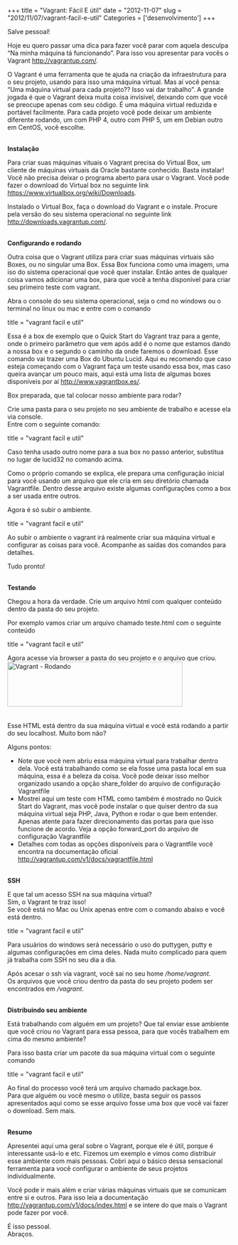 +++
title = "Vagrant: Fácil E útil"
date = "2012-11-07"
slug = "2012/11/07/vagrant-facil-e-util"
Categories = ['desenvolvimento']
+++

<p>Salve pessoal!</p>

<p>Hoje eu quero passar uma dica para fazer você parar com aquela desculpa &#8220;Na minha máquina tá funcionando&#8221;. Para isso vou apresentar para vocês o Vagrant <a href="http://vagrantup.com/">http://vagrantup.com/</a>.</p>

<p>O Vagrant é uma ferramenta que te ajuda na criação da infraestrutura para o seu projeto, usando para isso uma máquina virtual. Mas aí você pensa: &#8220;Uma máquina virtual para cada projeto?? Isso vai dar trabalho&#8221;. A grande jogada é que o Vagrant deixa muita coisa invísivel, deixando com que você se preocupe apenas com seu código. É uma máquina virtual reduzida e portável facilmente. Para cada projeto você pode deixar um ambiente diferente rodando, um com PHP 4, outro com PHP 5, um em Debian outro em CentOS, você escolhe.</p>

<!--more-->


<p><strong><br/>
Instalação</strong></p>

<p>Para criar suas máquinas vituais o Vagrant precisa do Virtual Box, um cliente de máquinas virtuais da Oracle bastante conhecido. Basta instalar! Você não precisa deixar o programa aberto para usar o Vagrant. Você pode fazer o download do Virtual box no seguinte link <a href="https://www.virtualbox.org/wiki/Downloads">https://www.virtualbox.org/wiki/Downloads</a>.</p>

<p>Instalado o Virtual Box, faça o download do Vagrant e o instale. Procure pela versão do seu sistema operacional no seguinte link <a href="http://downloads.vagrantup.com/">http://downloads.vagrantup.com/</a>.</p>

<p><strong><br/>
Configurando e rodando</strong></p>

<p>Outra coisa que o Vagrant utiliza para criar suas máquinas virtuais são Boxes, ou no singular uma Box. Essa Box funciona como uma imagem, uma iso do sistema operacional que você quer instalar. Então antes de qualquer coisa vamos adicionar uma box, para que você a tenha disponível para criar seu primeiro teste com vagrant.</p>

<p>Abra o console do seu sistema operacional, seja o cmd no windows ou o terminal no linux ou mac e entre com o comando</p>

title = "vagrant facil e util"
</pre>


<p>Essa é a box de exemplo que o Quick Start do Vagrant traz para a gente, onde o primeiro parâmetro que vem após add é o nome que estamos dando a nossa box e o segundo o caminho da onde faremos o download. Esse comando vai trazer uma Box do Ubuntu Lucid. Aqui eu recomendo que caso esteja começando com o Vagrant faça um teste usando essa box, mas caso queira avançar um pouco mais, aqui está uma lista de algumas boxes disponíveis por aí <a href="http://www.vagrantbox.es/">http://www.vagrantbox.es/</a>.</p>

<p>Box preparada, que tal colocar nosso ambiente para rodar?</p>

<p>Crie uma pasta para o seu projeto no seu ambiente de trabalho e acesse ela via console.<br/>
Entre com o seguinte comando:</p>

title = "vagrant facil e util"
</pre>


<p>Caso tenha usado outro nome para a sua box no passo anterior, substitua no lugar de lucid32 no comando acima.</p>

<p>Como o próprio comando se explica, ele prepara uma configuração inicial para você usando um arquivo que ele cria em seu diretório chamada Vagrantfile. Dentro desse arquivo existe algumas configurações como a box a ser usada entre outros.</p>

<p>Agora é só subir o ambiente.</p>

title = "vagrant facil e util"
</pre>


<p>Ao subir o ambiente o vagrant irá realmente criar sua máquina virtual e configurar as coisas para você. Acompanhe as saídas dos comandos para detalhes.</p>

<p>Tudo pronto!</p>

<p><strong><br/>
Testando</strong></p>

<p>Chegou a hora da verdade. Crie um arquivo html com qualquer conteúdo dentro da pasta do seu projeto.</p>

<p>Por exemplo vamos criar um arquivo chamado teste.html com o seguinte conteúdo</p>

title = "vagrant facil e util"
</pre>


<p>Agora acesse via browser a pasta do seu projeto e o arquivo que criou.<br/>
<a href="../../assets/uploads/2012/11/imagem1.png"><img class="alignleft size-full wp-image-587" title="Vagrant - Rodando" src="../../assets/uploads/2012/11/imagem1.png" alt="Vagrant - Rodando" width="394" height="101" /></a><br/>
<br style="clear: both;" /><br/>
Esse HTML está dentro da sua máquina virtual e você está rodando a partir do seu localhost. Muito bom não?</p>

<p>Alguns pontos:</p>

<ul>
<li>Note que você nem abriu essa máquina virtual para trabalhar dentro dela. Você está trabalhando como se ela fosse uma pasta local em sua máquina, essa é a beleza da coisa. Você pode deixar isso melhor organizado usando a opção share_folder do arquivo de configuração Vagrantfile</li>
<li>Mostrei aqui um teste com HTML como também é mostrado no Quick Start do Vagrant, mas você pode instalar o que quiser dentro da sua máquina virtual seja PHP, Java, Python e rodar o que bem entender. Apenas atente para fazer direcionamento das portas para que isso funcione de acordo. Veja a opção forward_port do arquivo de configuração Vagrantfile</li>
<li>Detalhes com todas as opções disponíveis para o Vagrantfile você encontra na documentação oficial <a href="http://vagrantup.com/v1/docs/vagrantfile.html">http://vagrantup.com/v1/docs/vagrantfile.html</a></li>
</ul>


<p><strong><br/>
SSH</strong></p>

<p>E que tal um acesso SSH na sua máquina virtual?<br/>
Sim, o Vagrant te traz isso!<br/>
Se você está no Mac ou Unix apenas entre com o comando abaixo e você está dentro.</p>

title = "vagrant facil e util"
</pre>


<p>Para usuários do windows será necessário o uso do puttygen, putty e algumas configurações em cima deles. Nada muito complicado para quem já trabalha com SSH no seu dia a dia.</p>

<p>Após acesar o ssh via vagrant, você sai no seu home <em>/home/vagrant</em>.<br/>
Os arquivos que você criou dentro da pasta do seu projeto podem ser encontrados em <em>/vagrant</em>.</p>

<p><strong><br/>
Distribuindo seu ambiente</strong></p>

<p>Está trabalhando com alguém em um projeto? Que tal enviar esse ambiente que você criou no Vagrant para essa pessoa, para que vocês trabalhem em cima do mesmo ambiente?</p>

<p>Para isso basta criar um pacote da sua máquina virtual com o seguinte comando</p>

title = "vagrant facil e util"
</pre>


<p>Ao final do processo você terá um arquivo chamado package.box.<br/>
Para que alguém ou você mesmo o utilize, basta seguir os passos apresentados aqui como se esse arquivo fosse uma box que você vai fazer o download. Sem mais.</p>

<p><strong><br/>
Resumo</strong></p>

<p>Apresentei aqui uma geral sobre o Vagrant, porque ele é útil, porque é interessante usá-lo e etc. Fizemos um exemplo e vimos como distribuir esse ambiente com mais pessoas. Cobri aqui o básico dessa sensacional ferramenta para você configurar o ambiente de seus projetos individualmente.</p>

<p>Você pode ir mais além e criar várias máquinas virtuais que se comunicam entre si e outros. Para isso leia a documentação <a href="http://vagrantup.com/v1/docs/index.html">http://vagrantup.com/v1/docs/index.html</a> e se intere do que mais o Vagrant pode fazer por você.</p>

<p>É isso pessoal.<br/>
Abraços.</p>
